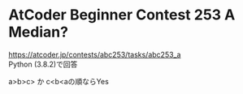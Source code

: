 # AtCoder Beginner Contest 253 A Median?  
https://atcoder.jp/contests/abc253/tasks/abc253_a  
Python (3.8.2)で回答  

a>b>c> か c<b<aの順ならYes
